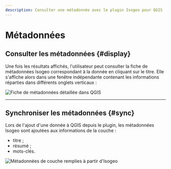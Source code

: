 ```yaml
---
description: Consulter une métadonnée avec le plugin Isogeo pour QGIS
---
```


# M&eacute;tadonn&eacute;es

## Consulter les métadonnées {#display}

Une fois les résultats affichés, l'utilisateur peut consulter la fiche de métadonnées Isogeo correspondant à la donnée en cliquant sur le titre. Elle s'affiche alors dans une fenêtre indépendante contenant les informations réparties dans différents onglets verticaux :

![Fiche de m&eacute;tadonn&eacute;es d&eacute;taill&eacute;e dans QGIS](/assets/ui_detailed_metadata_fr_general.png)

---

## Synchroniser les métadonnées {#sync}

Lors de l'ajout d'une donnée à QGIS depuis le plugin, les métadonnées Isogeo sont ajoutées aux informations de la couche :

* titre ;
* résumé ;
* mots-clés.

![M&eacute;tadonn&eacute;es de couche remplies à partir d&apos;Isogeo](/assets/ui_layer_metadata_fr.png)
